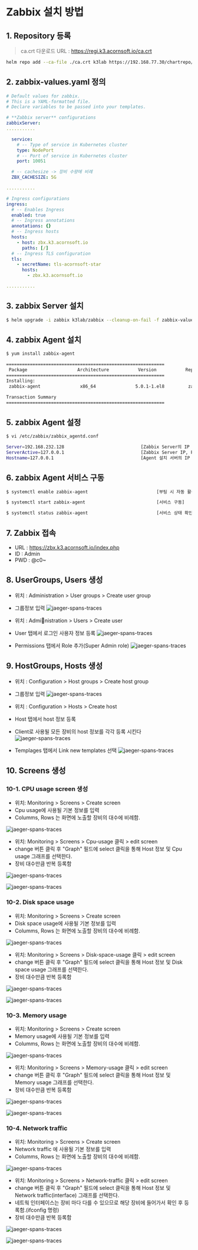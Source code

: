 # Zabbix 설치 방법

## 1. Repository 등록
> ca.crt  다운로드 URL : https://regi.k3.acornsoft.io/ca.crt
```sh
helm repo add --ca-file ./ca.crt k3lab https://192.168.77.30/chartrepo/k3lab-charts
```

## 2. zabbix-values.yaml 정의
```yaml
# Default values for zabbix.
# This is a YAML-formatted file.
# Declare variables to be passed into your templates.

# **Zabbix server** configurations
zabbixServer:
...........

  service:
    # -- Type of service in Kubernetes cluster
    type: NodePort
    # -- Port of service in Kubernetes cluster
    port: 10051

  # -- cachesize -> 장비 수량에 비례
  ZBX_CACHESIZE: 5G

...........

# Ingress configurations
ingress:
  # -- Enables Ingress
  enabled: true
  # -- Ingress annotations
  annotations: {}
  # -- Ingress hosts
  hosts:
    - host: zbx.k3.acornsoft.io
      paths: [/]
  # -- Ingress TLS configuration
  tls:
    - secretName: tls-acornsoft-star
      hosts:
        - zbx.k3.acornsoft.io

...........

```

## 3. zabbix Server 설치
```sh
$ helm upgrade -i zabbix k3lab/zabbix --cleanup-on-fail -f zabbix-values.yaml -n namespaces
```

## 4. zabbix Agent 설치
```sh
$ yum install zabbix-agent

============================================================
 Package                   Architecture           Version           Repository           Size
============================================================
Installing:
 zabbix-agent               x86_64               5.0.1-1.el8         zabbix              454 k

Transaction Summary
============================================================
```

## 5. zabbix Agent 설정
```sh
$ vi /etc/zabbix/zabbix_agentd.conf

Server=192.168.232.128                             [Zabbix Server의 IP 또는 호스트 이름/ server -> cient]
ServerActive=127.0.0.1                             [Zabbix Server IP, PORT / client -> server]
Hostname=127.0.0.1                                 [Agent 설치 서버의 IP 또는 호스트 이름]

```

## 6. zabbix Agent 서비스 구동
```sh
$ systemctl enable zabbix-agent                          [부팅 시 자동 활성화]

$ systemctl start zabbix-agent                           [서비스 구동]

$ systemctl status zabbix-agent                          [서비스 상태 확인]

```

## 7. Zabbix 접속
- URL : https://zbx.k3.acornsoft.io/index.php
- ID : Admin
- PWD : @c0~

## 8. UserGroups, Users 생성
- 위치 : Administration > User groups > Create user group
- 그룹정보 입력
![jaeger-spans-traces](images/usergroup.png)

- 위치 : Administration > Users > Create user
- User 탭에서 로그인 사용자 정보 등록
![jaeger-spans-traces](images/user.png)

- Permissions 탭에서 Role 추가(Super Admin role)
![jaeger-spans-traces](images/userpermissions.png)

## 9. HostGroups, Hosts 생성
- 위치 : Configuration > Host groups > Create host group
- 그룹정보 입력
![jaeger-spans-traces](images/hostgroups.png)

- 위치 : Configuration > Hosts > Create host
- Host 탭에서 host 정보 등록
- Client로 사용될 모든 장비의 host 정보를 각각 등록 시킨다
![jaeger-spans-traces](images/host.png)

- Templages 탭에서 Link new templates 선택
![jaeger-spans-traces](images/hosttemplates.png)

## 10. Screens 생성

### 10-1. CPU usage screen 생성
- 위치: Monitoring > Screens > Create screen
- Cpu usage에 사용될 기본 정보를 입력
- Columms, Rows 는 화면에 노출할 장비의 대수에 비례함.

![jaeger-spans-traces](images/cpuscreen.png)

- 위치: Monitoring > Screens > Cpu-usage 클릭 > edit screen
- change 버튼 클릭 후 "Graph" 필드에 select 클릭을 통해 Host 정보 및 Cpu usage 그래프를 선택한다.
- 장비 대수만큼 반복 등록함

![jaeger-spans-traces](images/cpuusagehost.png)

![jaeger-spans-traces](images/cpuusagehostgraph.png)

### 10-2. Disk space usage
- 위치: Monitoring > Screens > Create screen
- Disk space usage에 사용될 기본 정보를 입력
- Columms, Rows 는 화면에 노출할 장비의 대수에 비례함.

![jaeger-spans-traces](images/diskspaceusage.png)

- 위치: Monitoring > Screens > Disk-space-usage 클릭 > edit screen
- change 버튼 클릭 후 "Graph" 필드에 select 클릭을 통해 Host 정보 및 Disk space usage 그래프를 선택한다.
- 장비 대수만큼 반복 등록함

![jaeger-spans-traces](images/cpuusagehost.png)

![jaeger-spans-traces](images/cpuusagehostgraph.png)

### 10-3. Memory usage
- 위치: Monitoring > Screens > Create screen
- Memory usage에 사용될 기본 정보를 입력
- Columms, Rows 는 화면에 노출할 장비의 대수에 비례함.

![jaeger-spans-traces](images/memoryusage.png)

- 위치: Monitoring > Screens > Memory-usage 클릭 > edit screen
- change 버튼 클릭 후 "Graph" 필드에 select 클릭을 통해 Host 정보 및 Memory usage 그래프를 선택한다.
- 장비 대수만큼 반복 등록함

![jaeger-spans-traces](images/cpuusagehost.png)

![jaeger-spans-traces](images/cpuusagehostgraph.png)

### 10-4. Network traffic
- 위치: Monitoring > Screens > Create screen
- Network traffic 에 사용될 기본 정보를 입력
- Columms, Rows 는 화면에 노출할 장비의 대수에 비례함.

![jaeger-spans-traces](images/network.png)

- 위치: Monitoring > Screens > Network-traffic 클릭 > edit screen
- change 버튼 클릭 후 "Graph" 필드에 select 클릭을 통해 Host 정보 및 Network traffic(interface) 그래프를 선택한다.
- 네트웍 인터페이스는 장비 마다 다를 수 있으므로 해당 장비에 들어가서 확인 후 등록함.(ifconfig 명령)
- 장비 대수만큼 반복 등록함

![jaeger-spans-traces](images/cpuusagehost.png)

![jaeger-spans-traces](images/networkinterface.png)
